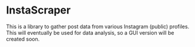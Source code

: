 # InstaScraper

This is a library to gather post data from various Instagram (public) profiles. This will eventually be used for data analysis, so a GUI version will be created soon.
